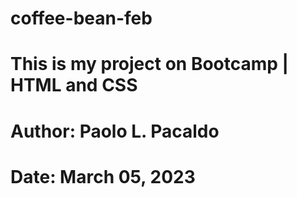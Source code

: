 # coffee-bean-feb
# This is my project on Bootcamp | HTML and CSS
# Author: Paolo L. Pacaldo
# Date: March 05, 2023
